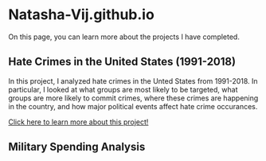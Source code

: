 # Natasha-Vij.github.io

On this page, you can learn more about the projects I have completed.

## Hate Crimes in the United States (1991-2018)
In this project, I analyzed hate crimes in the Unted States from 1991-2018. In particular, I looked at what groups are most likely to be targeted, what groups are more likely to commit crimes, where these crimes are happening in the country, and how major political events affect hate crime occurances. 

[Click here to learn more about this project!](Natasha-Vij.github.io/Hate-Crimes-Analysis.html)


## Military Spending Analysis
